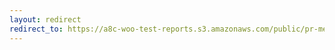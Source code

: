```yaml
---
layout: redirect
redirect_to: https://a8c-woo-test-reports.s3.amazonaws.com/public/pr-merge/45249/api/index.html
---
```


